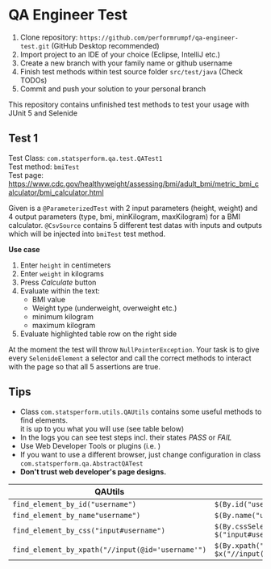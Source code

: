 # QA Engineer Test

1. Clone repository: `https://github.com/performrumpf/qa-engineer-test.git` (GitHub Desktop recommended)
2. Import project to an IDE of your choice (Eclipse, IntelliJ etc.)
3. Create a new branch with your family name or github username
4. Finish test methods within test source folder `src/test/java` (Check TODOs)
5. Commit and push your solution to your personal branch

This repository contains unfinished test methods to test your usage with JUnit 5 and Selenide

## Test 1

Test Class: `com.statsperform.qa.test.QATest1`  
Test method: `bmiTest`  
Test page: https://www.cdc.gov/healthyweight/assessing/bmi/adult_bmi/metric_bmi_calculator/bmi_calculator.html

Given is a `@ParameterizedTest` with 2 input parameters (height, weight)
and 4 output parameters (type, bmi, minKilogram, maxKilogram) for a BMI calculator.
`@CsvSource` contains 5 different test datas with inputs and outputs which will be
injected into `bmiTest` test method.

**Use case**

1. Enter `height` in centimeters
2. Enter `weight` in kilograms
3. Press *Calculate* button
4. Evaluate within the text:
   * BMI value
   * Weight type (underweight, overweight etc.)
   * minimum kilogram
   * maximum kilogram
5. Evaluate highlighted table row on the right side

At the moment the test will throw `NullPointerException`. Your task is to give every `SelenideElement`
a selector and call the correct methods to interact with the page so that all
5 assertions are true.

## Tips

* Class `com.statsperform.utils.QAUtils` contains some useful methods to find elements.  
it is up to you what you will use (see table below)
* In the logs you can see test steps incl. their states *PASS* or *FAIL*
* Use Web Developer Tools or plugins (i.e. )
* If you want to use a different browser, just change configuration in class `com.statsperform.qa.AbstractQATest`
* **Don't trust web developer's page designs.**

QAUtils | Selenide
------- | --------
`find_element_by_id("username")` | `$(By.id("username"))`
`find_element_by_name"username")` | `$(By.name("username"))`
`find_element_by_css("input#username")` | `$(By.cssSelector("input#username"))`<br />`$("input#username")`
`find_element_by_xpath("//input(@id='username'")` | `$(By.xpath("//input(@id='username'"))`<br />`$x("//input(@id='username'")`
